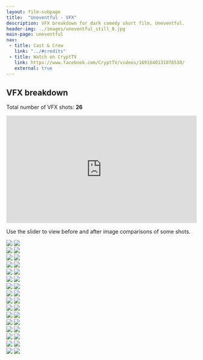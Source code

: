 ```yaml
---
layout: film-subpage
title:  "Uneventful - VFX"
description: VFX breakdown for dark comedy short film, Uneventful.
header-img: ../images/uneventful_still_8.jpg
main-page: uneventful
nav:
 - title: Cast & Crew
   link: "../#credits"
 - title: Watch on CryptTV
   link: https://www.facebook.com/CryptTV/videos/1691640131076530/
   external: true
---
```



## VFX breakdown

Total number of VFX shots: __26__

<section>
<style>.embed-container { position: relative; padding-bottom: 56.25%; height: 0; overflow: hidden; max-width: 100%; } .embed-container iframe, .embed-container object, .embed-container embed { position: absolute; top: 0; left: 0; width: 100%; height: 100%; }</style><div class='embed-container'>
<iframe src="https://player.vimeo.com/video/168357675" width="640" height="360" frameborder="0" webkitallowfullscreen mozallowfullscreen allowfullscreen></iframe></div>
</section>


Use the slider to view before and after image comparisons of some shots.

<section>
<div class='twentytwenty-container'>
  <img src='../images/uneventful_vfx_still3_before.jpeg'>
  <img src='../images/uneventful_vfx_still3_after.jpeg'>
</div>
</section>

<section>
<div class='twentytwenty-container'>
  <img src='../images/uneventful_vfx_still2_before.jpeg'>
  <img src='../images/uneventful_vfx_still2_after.jpeg'>
</div>
</section>

<section>
<div class='twentytwenty-container'>
  <img src='../images/uneventful_vfx_still4_before.jpeg'>
  <img src='../images/uneventful_vfx_still4_after.jpeg'>
</div>
</section>
<section>
<div class='twentytwenty-container'>
  <img src='../images/uneventful_vfx_still5_before.jpeg'>
  <img src='../images/uneventful_vfx_still5_after.jpeg'>
</div>
</section>
<section>
<div class='twentytwenty-container'>
  <img src='../images/uneventful_vfx_still6_before.jpeg'>
  <img src='../images/uneventful_vfx_still6_after.jpeg'>
</div>
</section>
<section>
<div class='twentytwenty-container'>
  <img src='../images/uneventful_vfx_still7_before.jpeg'>
  <img src='../images/uneventful_vfx_still7_after.jpeg'>
</div>
</section>
<section>
<div class='twentytwenty-container'>
  <img src='../images/uneventful_vfx_still8_before.jpeg'>
  <img src='../images/uneventful_vfx_still8_after.jpeg'>
</div>
</section>
<section>
<div class='twentytwenty-container'>
  <img src='../images/uneventful_vfx_still9_before.jpeg'>
  <img src='../images/uneventful_vfx_still9_after.jpeg'>
</div>
</section>
<section>
<div class='twentytwenty-container'>
  <img src='../images/uneventful_vfx_still10_before.jpeg'>
  <img src='../images/uneventful_vfx_still10_after.jpeg'>
</div>
</section>
<section>
<div class='twentytwenty-container'>
  <img src='../images/uneventful_vfx_still12_before.jpeg'>
  <img src='../images/uneventful_vfx_still12_after.jpeg'>
</div>
</section>
<section>
<div class='twentytwenty-container'>
  <img src='../images/uneventful_vfx_still13_before.jpeg'>
  <img src='../images/uneventful_vfx_still13_after.jpeg'>
</div>
</section>
<section>
<div class='twentytwenty-container'>
  <img src='../images/uneventful_vfx_still14_before.jpeg'>
  <img src='../images/uneventful_vfx_still14_after.jpeg'>
</div>
</section>
<section>
<div class='twentytwenty-container'>
  <img src='../images/uneventful_vfx_still15_before.jpeg'>
  <img src='../images/uneventful_vfx_still15_after.jpeg'>
</div>
</section>
<section>
<div class='twentytwenty-container'>
  <img src='../images/uneventful_vfx_still16_before.jpeg'>
  <img src='../images/uneventful_vfx_still16_after.jpeg'>
</div>
</section>
<section>
<div class='twentytwenty-container'>
  <img src='../images/uneventful_vfx_still17_before.jpeg'>
  <img src='../images/uneventful_vfx_still17_after.jpeg'>
</div>
</section>
<section>
<div class='twentytwenty-container'>
  <img src='../images/uneventful_vfx_still18_before.jpeg'>
  <img src='../images/uneventful_vfx_still18_after.jpeg'>
</div>
</section>

